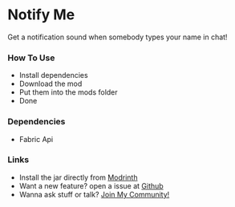 # Notify Me
Get a notification sound when somebody types your name in chat!

### How To Use
- Install dependencies
- Download the mod
- Put them into the mods folder
- Done

### Dependencies
- Fabric Api


### Links
- Install the jar directly from [Modrinth](https://modrinth.com/mod/notifyme/)
- Want a new feature? open a issue at [Github](https://github.com/ahdplayer/NotfiyMe-Fabric/issues)
- Wanna ask stuff or talk? [Join My Community!](https://discord.gg/yccknYqnrn)
